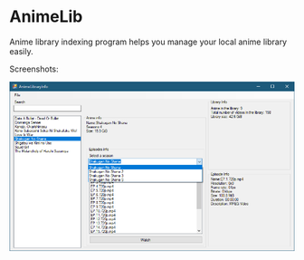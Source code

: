 # AnimeLib
Anime library indexing program
helps you manage your local anime library easily.

Screenshots:

![](https://github.com/adryzz/AnimeLib/blob/master/AnimeLibraryInfo/Screenshots/screenshot1.PNG)
